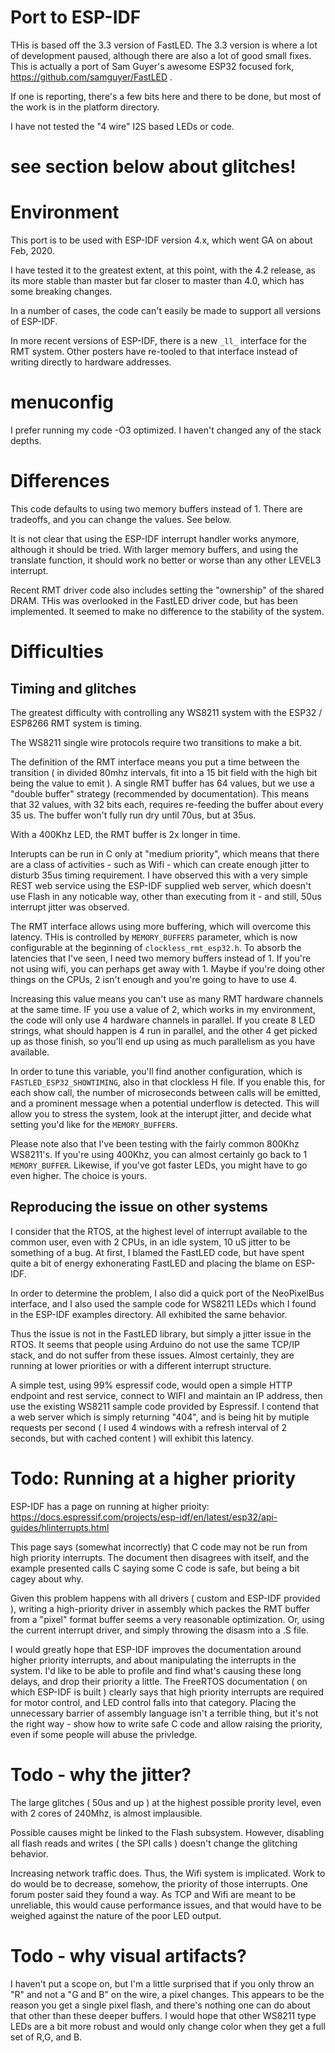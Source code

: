 # Port to ESP-IDF

THis is based off the 3.3 version of FastLED. The 3.3 version is where a lot of development paused, although there are also
a lot of good small fixes. This is actually a port of Sam Guyer's awesome ESP32 focused fork, https://github.com/samguyer/FastLED .

If one is reporting, there's a few bits here and there to be done, but most of the work is in the platform directory.

I have not tested the "4 wire" I2S based LEDs or code.

# see section below about glitches!

# Environment

This port is to be used with ESP-IDF version 4.x, which went GA on about Feb, 2020.

I have tested it to the greatest extent, at this point, with the 4.2 release, as its more stable than master
but far closer to master than 4.0, which has some breaking changes.

In a number of cases, the code can't easily be made to support all versions of ESP-IDF.

In more recent versions of ESP-IDF, there is a new `_ll_` interface for the RMT system. Other posters
have re-tooled to that interface instead of writing directly to hardware addresses.

# menuconfig

I prefer running my code -O3 optimized. I haven't changed any of the stack depths.

# Differences

This code defaults to using two memory buffers instead of 1. There are tradeoffs, and you can change the values. See below.

It is not clear that using the ESP-IDF interrupt handler works anymore, although it should be tried. With larger
memory buffers, and using the translate function, it should work no better or worse than any other LEVEL3 interrupt.

Recent RMT driver code also includes setting the "ownership" of the shared DRAM. THis was overlooked in the FastLED
driver code, but has been implemented. It seemed to make no difference to the stability of the system.

# Difficulties

## Timing and glitches

The greatest difficulty with controlling any WS8211 system with the ESP32 / ESP8266 RMT system is timing.

The WS8211 single wire protocols require two transitions to make a bit.

The definition of the RMT interface means you put a time between the transition ( in divided 80mhz intervals, fit into a 15 bit 
field with the high bit being the value to emit ). A single RMT buffer has 64 values, but we use a "double buffer" strategy
(recommended by documentation). This means that 32 values, with 32 bits each, requires re-feeding the buffer about every 35 us.
The buffer won't fully run dry until 70us, but at 35us.

With a 400Khz LED, the RMT buffer is 2x longer in time.

Interupts can be run in C only at "medium priority", which means that there are a class of activities - such as Wifi - which can 
create enough jitter to disturb 35us timing requirement. I have observed this with a very simple REST web service using
the ESP-IDF supplied web server, which doesn't use Flash in any noticable way, other than executing from it - and still, 50us
interrupt jitter was observed.

The RMT interface allows using more buffering, which will overcome this latency. THis is controlled by `MEMORY_BUFFERS` parameter,
which is now configurable at the beginning of `clockless_rmt_esp32.h`. To absorb the latencies that I've seen, I need
two memory buffers instead of 1. If you're not using wifi, you can perhaps get away with 1. Maybe if you're doing other things
on the CPUs, 2 isn't enough and you're going to have to use 4.

Increasing this value means you can't use as many RMT hardware channels at the same time. IF you use a value of 2, which
works in my environment, the code will only use 4 hardware channels in parallel. If you create 8 LED strings, what should
happen is 4 run in parallel, and the other 4 get picked up as those finish, so you'll end up using as much parallelism
as you have available.

In order to tune this variable, you'll find another configuration, which is `FASTLED_ESP32_SHOWTIMING`, also in that clockless H file.
If you enable this, for each show call, the number of microseconds between calls will be emitted, and a prominent message
when a potential underflow is detected. This will allow you to stress the system, look at the interupt jitter, and decide
what setting you'd like for the `MEMORY_BUFFER`s.

Please note also that I've been testing with the fairly common 800Khz WS8211's. If you're using 400Khz, you can almost certainly
go back to 1 `MEMORY_BUFFER`. Likewise, if you've got faster LEDs, you might have to go even higher. The choice is yours.

## Reproducing the issue on other systems

I consider that the RTOS, at the highest level of interrupt available to the common user, even with 2 CPUs, in
an idle system, 10 uS jitter to be something of a bug. At first, I blamed the FastLED code, but have spent quite a bit
of energy exhonerating FastLED and placing the blame on ESP-IDF.

In order to determine the problem, I also did a quick port of the NeoPixelBus interface, and I also used the sample
code for WS8211 LEDs which I found in the ESP-IDF examples directory. All exhibited the same behavior.

Thus the issue is not in the FastLED library, but simply a jitter issue in the RTOS. It seems that people
using Arduino do not use the same TCP/IP stack, and do not suffer from these issues. Almost certainly, they are running at
lower priorities or with a different interrupt structure.

A simple test, using 99% espressif code, would open a simple HTTP endpoint and rest service, connect to WIFI and maintain an IP address,
then use the existing WS8211 sample code provided by Espressif. I contend that a web server which is simply returning "404", and
is being hit by mutiple requests per second ( I used 4 windows with a refresh interval of 2 seconds, but with cached content ) will
exhibit this latency.

# Todo: Running at a higher priority

ESP-IDF has a page on running at higher prioity: https://docs.espressif.com/projects/esp-idf/en/latest/esp32/api-guides/hlinterrupts.html

This page says (somewhat incorrectly) that C code may not be run from high priority interrupts. The document then 
disagrees with itself, and the example presented calls C saying some C code is safe, but being a bit cagey about 
why. 

Given this problem happens with all drivers ( custom and ESP-IDF provided ), writing a high-priority driver in assembly
which packes the RMT buffer from a "pixel" format buffer seems a very reasonable optimization. Or, using the current
interrupt driver, and simply throwing the disasm into a .S file.

I would greatly hope that ESP-IDF improves the documentation around higher priority interrupts, and about manipulating the interrupts
in the system. I'd like to be able to profile and find what's causing these long delays, and drop their priority a little.
The FreeRTOS documentation ( on which ESP-IDF is built ) clearly says that high priority interrupts are required for motor control,
and LED control falls into that category. Placing the unnecessary barrier of assembly language isn't a terrible thing,
but it's not the right way - show how to write safe C code and allow raising the priority, even if some people will
abuse the privledge.


# Todo - why the jitter?

The large glitches ( 50us and up ) at the highest possible prority level, even with 2 cores of 240Mhz, is almost implausible.

Possible causes might be linked to the Flash subsystem. However, disabling all flash reads and writes ( the SPI calls ) doesn't change the glitching behavior.

Increasing network traffic does. Thus, the Wifi system is implicated. Work to do would be to decrease, somehow, the priority of 
those interrupts. One forum poster said they found a way. As TCP and Wifi are meant to be unreliable, this would cause 
performance issues, and that would have to be weighed against the nature of the poor LED output.

# Todo - why visual artifacts?

I haven't put a scope on, but I'm a little surprised that if you only throw an "R" and not a "G and B" on the wire, a pixel changes.
This appears to be the reason you get a single pixel flash, and there's nothing one can do about that other than these deeper buffers.
I would hope that other WS8211 type LEDs are a bit more robust and would only change color when they get a full set of R,G, and B.


